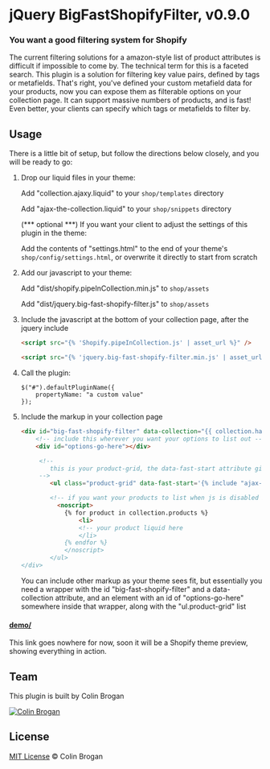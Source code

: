 # jQuery BigFastShopifyFilter, v0.9.0

### You want a good filtering system for Shopify

The current filtering solutions for a amazon-style list of product attributes is difficult if impossible to come by. The technical term for this is a faceted search. This plugin is a solution for filtering key value pairs, defined  by tags or metafields. That's right, you've defined your custom metafield data for your products, now you can expose them as filterable options on your collection page. It can support massive numbers of products, and is fast! Even better, your clients can specify which tags or metafields to filter by.


## Usage

There is a little bit of setup, but follow the directions below closely, and you will be ready to go:

1. Drop our liquid files in your theme:

	Add "collection.ajaxy.liquid" to your `shop/templates` directory

	Add "ajax-the-collection.liquid" to your `shop/snippets` directory

	(*** optional ***)
	If you want your client to adjust the settings of this plugin in the theme:

	Add the contents of "settings.html" to the end of your theme's `shop/config/settings.html`, or overwrite it 	directly to start from scratch

2. Add our javascript to your theme:

	Add "dist/shopify.pipeInCollection.min.js" to `shop/assets`

	Add "dist/jquery.big-fast-shopify-filter.js" to `shop/assets`

2. Include the javascript at the bottom of your collection page, after the jquery include

	```html
	<script src="{% 'Shopify.pipeInCollection.js' | asset_url %}" />

	<script src="{% 'jquery.big-fast-shopify-filter.min.js' | asset_url %}" />
	```

3. Call the plugin:

	```ht
	$("#").defaultPluginName({
		propertyName: "a custom value"
	});
	```
4. Include the markup in your collection page

	```html
	<div id="big-fast-shopify-filter" data-collection="{{ collection.handle }}">
		<!-- include this wherever you want your options to list out -->
	    <div id="options-go-here"></div>

	     <!-- 
	     	this is your product-grid, the data-fast-start attribute gives the plugin an immediate load of products to filter, so you don't have to wait on the first ajax call to display products
	     -->
		    <ul class="product-grid" data-fast-start='{% include "ajax-the-collection" %}'>

		    <!-- if you want your products to list when js is disabled in their browser, add the noscript wrapper on your liquid, it will be taken over and replaced by the plugin when js is enabled -->
		      <noscript>
		        {% for product in collection.products %}
					<li>
					<!-- your product liquid here
		            </li>
		        {% endfor %}
		        </noscript>
		    </ul>
	</div>
	```

	You can include other markup as your theme sees fit, but essentially you need a wrapper with the id "big-fast-shopify-filter" and a data-collection attribute, and an element with an id of "options-go-here" somewhere inside that wrapper, along with the "ul.product-grid" list



#### [demo/](https://github.com/colinbrogan/bigFastShopifyFilter)

This link goes nowhere for now, soon it will be a Shopify theme preview, showing everything in action.

## Team

This plugin is built by Colin Brogan

[![Colin Brogan](http://github.com/colinbrogan/)](http://cbrogan.info) 


## License

[MIT License](http://zenorocha.mit-license.org/) © Colin Brogan
